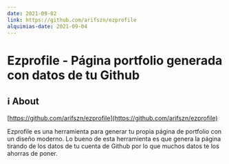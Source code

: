 ```yaml
---
date: 2021-09-02
link: https://github.com/arifszn/ezprofile
alquimias-date: 2021-09-04
---
```


# Ezprofile - Página portfolio generada con datos de tu Github

## ℹ️ About

[https://github.com/arifszn/ezprofile](https://github.com/arifszn/ezprofile)

Ezprofile es una herramienta para generar tu propia página de portfolio con un diseño moderno. Lo bueno de esta herramienta es que genera la página tirando de los datos de tu cuenta de Github por lo que muchos datos te los ahorras de poner.



